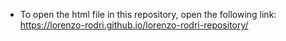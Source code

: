 - To open the html file in this repository, open the following link: https://lorenzo-rodri.github.io/lorenzo-rodri-repository/
